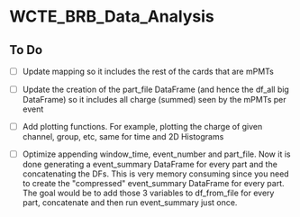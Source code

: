 # WCTE_BRB_Data_Analysis

## To Do
- [ ] Update mapping so it includes the rest of the cards that are mPMTs
- [ ] Update the creation of the part_file DataFrame (and hence the df_all big DataFrame) so it includes all charge (summed) seen by the mPMTs per event
- [ ] Add plotting functions. For example, plotting the charge of given channel, group, etc, same for time and 2D Histograms
- [ ] Optimize appending window_time, event_number and part_file. Now it is done generating a event_summary DataFrame for every part and the concatenating the DFs. This is very memory consuming since you need to create the "compressed" event_summary DataFrame for every part. The goal would be to add those 3 variables to df_from_file for every part, concatenate and then run event_summary just once.

